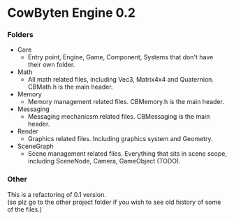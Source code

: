 # CowByten Engine 0.2
### Folders
- Core
    * Entry point, Engine, Game, Component, Systems that don't have their own folder.
- Math
    * All math related files, including Vec3, Matrix4x4 and Quaternion. CBMath.h is the main header.
- Memory
    * Memory management related files. CBMemory.h is the main header.
- Messaging
    * Messaging mechanicsm related files. CBMessaging is the main header.
- Render
    * Graphics related files. Including graphics system and Geometry.
- SceneGraph
    * Scene management related files. Everything that sits in scene scope, including SceneNode, Camera, GameObject (TODO).

### Other
This is a refactoring of 0.1 version.  
(so plz go to the other project folder if you wish to see old history of some of the files.)